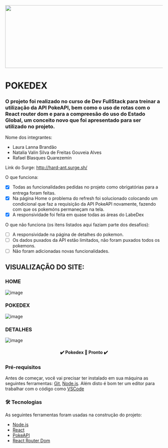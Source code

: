 
<img src= "https://user-images.githubusercontent.com/89141117/153685273-c360268e-04e6-4732-9149-cc8fbc4878d9.jpg" width="1800" height="200">


# POKEDEX

### O projeto foi realizado no curso de Dev FullStack para treinar a utilização da API PokeAPI, bem como o uso de rotas com o React router dom e para a compreesão do uso do Estado Global, um conceito novo que foi apresentado para ser utilizado no projeto.

Nome dos integrantes: 
- Laura Lanna Brandão
- Natalia Valin Silva de Freitas Gouveia Alves
- Rafael Blasques Quarezemin

Link do Surge: http://hard-ant.surge.sh/

O que funciona:
- [x] Todas as funcionalidades pedidas no projeto como obrigatórias para a entrega foram feitas.
- [x] Na página Home o problema do refresh foi solucionado colocando um condicional que faz a requisição da API PokeAPI novamente, fazendo com que os pokemóns
permaneçam na tela.
- [x] A responsividade foi feita em quase todas as áreas do LabeDex

O que não funciona (os itens listados aqui faziam parte dos desafios): 
- [ ] A responsividade na página de detalhes do pokemon.
- [ ] Os dados puxados da API estão limitados, não foram puxados todos os pokemons.
- [ ] Não foram adicionadas novas funcionalidades.

## VISUALIZAÇÃO DO SITE:

### HOME

![image](https://user-images.githubusercontent.com/89141117/153686330-39d4abee-158c-400c-b1f2-34ed9317912e.png)


### POKEDEX

![image](https://user-images.githubusercontent.com/89141117/153686475-cea55b41-7631-4561-94af-3f030df9912d.png)

### DETALHES

![image](https://user-images.githubusercontent.com/89141117/153686508-7b2f2e3a-77aa-4e56-9e23-f5d7c6b812cd.png)

<h4 align="center"> 
  ✔️  Pokedex 🚀 Pronto  ✔️ 
</h4>

### Pré-requisitos

Antes de começar, você vai precisar ter instalado em sua máquina as seguintes ferramentas:
[Git](https://git-scm.com), [Node.js](https://nodejs.org/en/). 
Além disto é bom ter um editor para trabalhar com o código como [VSCode](https://code.visualstudio.com/)

### 🛠 Tecnologias

As seguintes ferramentas foram usadas na construção do projeto:

- [Node.js](https://nodejs.org/en/)
- [React](https://pt-br.reactjs.org/)
- [PokeAPI](https://pokeapi.co/docs/v2#pokemon-section) 
- [React Router Dom](https://v5.reactrouter.com/)

